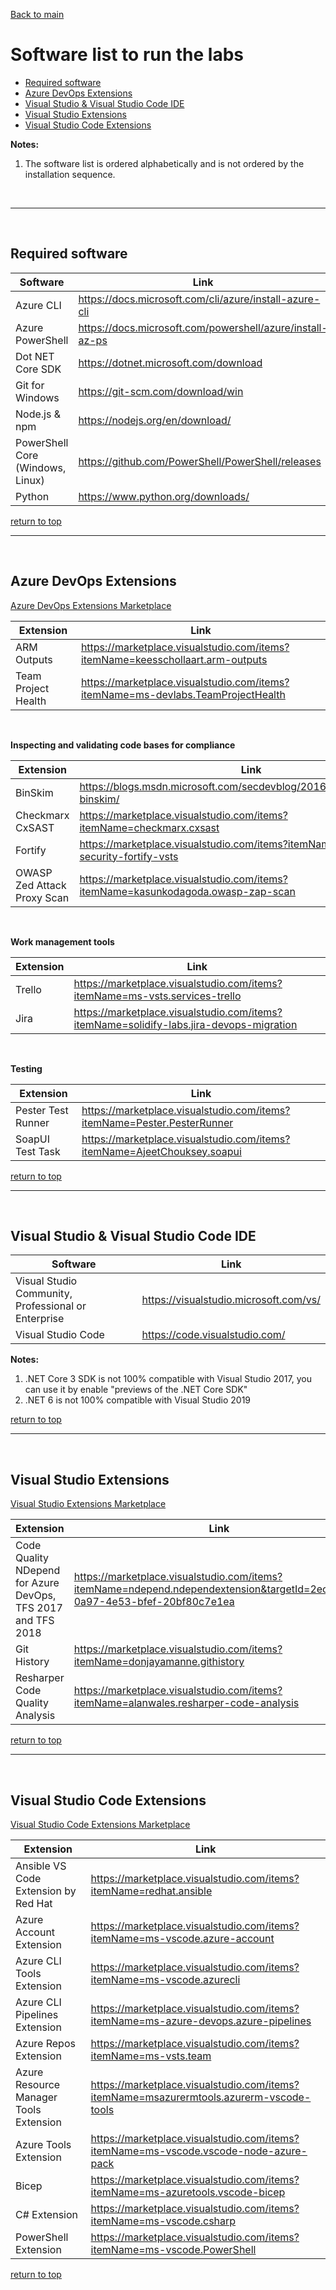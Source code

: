 <a id="top" />


[Back to main](./README.md)


# Software list to run the labs 

 - [Required software](#required-software)
 - [Azure DevOps Extensions](#azure-devOps-extensions)
 - [Visual Studio & Visual Studio Code IDE](#microsoft-ide)
 - [Visual Studio Extensions](#visual-studio-extensions)
 - [Visual Studio Code Extensions](#visual-studio-code-extensions)


**Notes:**
 1. The software list is ordered alphabetically and is not ordered by the installation sequence.

<br>

---

<br>

## Required software

<a id="required-software" />

| Software | Link |
| --- | --- |
| Azure CLI | https://docs.microsoft.com/cli/azure/install-azure-cli |
| Azure PowerShell | https://docs.microsoft.com/powershell/azure/install-az-ps |
| Dot NET Core SDK | https://dotnet.microsoft.com/download |
| Git for Windows | https://git-scm.com/download/win |
| Node.js & npm | https://nodejs.org/en/download/ |
| PowerShell Core (Windows, Linux) | https://github.com/PowerShell/PowerShell/releases |
| Python | https://www.python.org/downloads/ |


[return to top](#top)
<br>

---

<br>

## Azure DevOps Extensions

<a id="azure-devOps-extensions" />

[Azure DevOps Extensions Marketplace](https://marketplace.visualstudio.com/azuredevops)

| Extension | Link |
| --- | --- |
| ARM Outputs | https://marketplace.visualstudio.com/items?itemName=keesschollaart.arm-outputs |
| Team Project Health | https://marketplace.visualstudio.com/items?itemName=ms-devlabs.TeamProjectHealth |

<br>

**Inspecting and validating code bases for compliance**

| Extension | Link |
| --- | --- |
| BinSkim | https://blogs.msdn.microsoft.com/secdevblog/2016/08/17/introducing-binskim/ |
| Checkmarx CxSAST | https://marketplace.visualstudio.com/items?itemName=checkmarx.cxsast |
| Fortify | https://marketplace.visualstudio.com/items?itemName=fortifyvsts.hpe-security-fortify-vsts |
| OWASP Zed Attack Proxy Scan | https://marketplace.visualstudio.com/items?itemName=kasunkodagoda.owasp-zap-scan |

<br>

**Work management tools**

| Extension | Link |
| --- | --- |
| Trello | https://marketplace.visualstudio.com/items?itemName=ms-vsts.services-trello |
| Jira | https://marketplace.visualstudio.com/items?itemName=solidify-labs.jira-devops-migration |

<br>

**Testing**

| Extension | Link |
| --- | --- |
| Pester Test Runner | https://marketplace.visualstudio.com/items?itemName=Pester.PesterRunner |
| SoapUI Test Task | https://marketplace.visualstudio.com/items?itemName=AjeetChouksey.soapui |


[return to top](#top)
<br>

---

<br>


## Visual Studio & Visual Studio Code IDE

<a id="microsoft-ide" />

| Software | Link |
| --- | --- |
| Visual Studio Community, Professional or Enterprise | https://visualstudio.microsoft.com/vs/ |
| Visual Studio Code | https://code.visualstudio.com/ |

**Notes:**
 1. .NET Core 3 SDK is not 100% compatible with Visual Studio 2017, you can use it by enable "previews of the .NET Core SDK"
 2. .NET 6 is not 100% compatible with Visual Studio 2019


[return to top](#top)
<br>

---

<br>

## Visual Studio Extensions

<a id="visual-studio-extensions" />

[Visual Studio Extensions Marketplace](https://marketplace.visualstudio.com/vs)

| Extension | Link |
| --- | --- |
| Code Quality NDepend for Azure DevOps, TFS 2017 and TFS 2018 | https://marketplace.visualstudio.com/items?itemName=ndepend.ndependextension&targetId=2ec491f3-0a97-4e53-bfef-20bf80c7e1ea |
| Git History | https://marketplace.visualstudio.com/items?itemName=donjayamanne.githistory |
| Resharper Code Quality Analysis | https://marketplace.visualstudio.com/items?itemName=alanwales.resharper-code-analysis |




[return to top](#top)
<br>

---

<br>

## Visual Studio Code Extensions

<a id="visual-studio-code-extensions" />

[Visual Studio Code Extensions Marketplace](https://marketplace.visualstudio.com/vscode)

| Extension | Link |
| --- | --- |
| Ansible VS Code Extension by Red Hat | https://marketplace.visualstudio.com/items?itemName=redhat.ansible | 
| Azure Account Extension | https://marketplace.visualstudio.com/items?itemName=ms-vscode.azure-account |
| Azure CLI Tools Extension | https://marketplace.visualstudio.com/items?itemName=ms-vscode.azurecli |
| Azure CLI Pipelines Extension |https://marketplace.visualstudio.com/items?itemName=ms-azure-devops.azure-pipelines |
| Azure Repos Extension |https://marketplace.visualstudio.com/items?itemName=ms-vsts.team |
| Azure Resource Manager Tools Extension | https://marketplace.visualstudio.com/items?itemName=msazurermtools.azurerm-vscode-tools |
| Azure Tools Extension | https://marketplace.visualstudio.com/items?itemName=ms-vscode.vscode-node-azure-pack |
| Bicep | https://marketplace.visualstudio.com/items?itemName=ms-azuretools.vscode-bicep |
| C# Extension | https://marketplace.visualstudio.com/items?itemName=ms-vscode.csharp |
| PowerShell Extension | https://marketplace.visualstudio.com/items?itemName=ms-vscode.PowerShell |


[return to top](#top)
<br>

